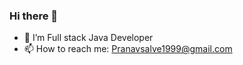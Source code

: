 ### Hi there 👋 

- 🔭 I’m Full stack Java Developer
- 📫 How to reach me: Pranavsalve1999@gmail.com
<!--
**Pranav-7777/Pranav-7777** is a ✨ _special_ ✨ repository because its `README.md` (this file) appears on your GitHub profile.

Here are some ideas to get you started:

- 🔭 I’m Full stack Java Developer



- 📫 How to reach me: Pranavsalve1999@gmail.com
- 😄 Pronouns: ...
- ⚡ Fun fact: ...
-->
